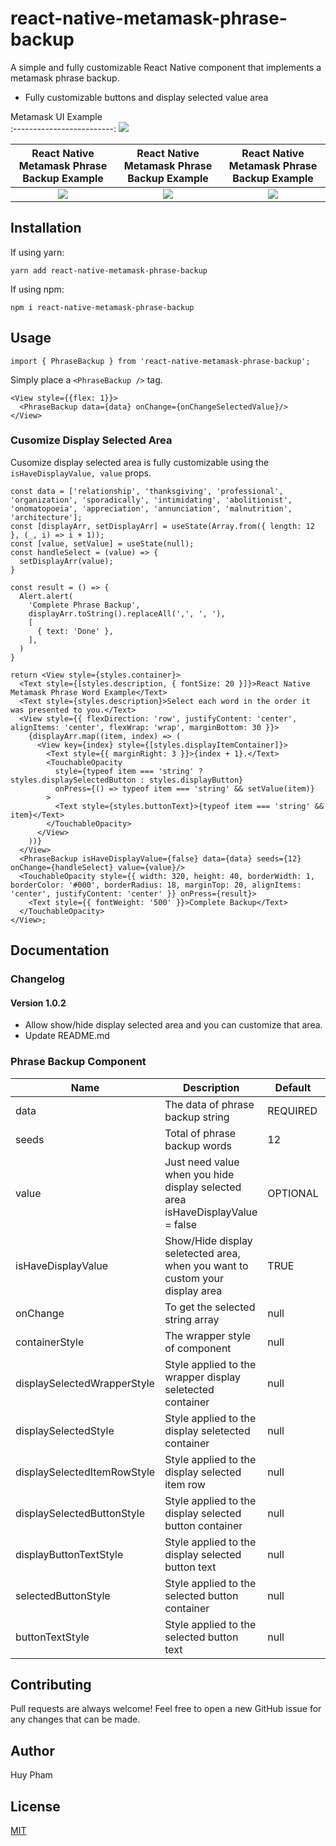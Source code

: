 # react-native-metamask-phrase-backup

A simple and fully customizable React Native component that implements a metamask phrase backup.
* Fully customizable buttons and display selected value area

Metamask UI Example       
:-------------------------:
![](assets/react-native-metamask-phrase-backup-example1.png)

React Native Metamask Phrase Backup Example | React Native Metamask Phrase Backup Example | React Native Metamask Phrase Backup Example
:-------------------------:|:-------------------------:|:-------------------------:
![](assets/react-native-metamask-phrase-backup-example2.png) | ![](assets/react-native-metamask-phrase-backup-example3.png) | ![](assets/react-native-metamask-phrase-backup-example4.png)


## Installation

If using yarn:

```
yarn add react-native-metamask-phrase-backup
```

If using npm:

```
npm i react-native-metamask-phrase-backup
```

## Usage

```
import { PhraseBackup } from 'react-native-metamask-phrase-backup';
```

Simply place a `<PhraseBackup />` tag.

```
<View style={{flex: 1}}>
  <PhraseBackup data={data} onChange={onChangeSelectedValue}/>
</View>
```

### Cusomize Display Selected Area
Cusomize display selected area is fully customizable using the `isHaveDisplayValue, value` props.

```
const data = ['relationship', 'thanksgiving', 'professional', 'organization', 'sporadically', 'intimidating', 'abolitionist', 'onomatopoeia', 'appreciation', 'annunciation', 'malnutrition', 'architecture'];
const [displayArr, setDisplayArr] = useState(Array.from({ length: 12 }, (_, i) => i + 1));
const [value, setValue] = useState(null);
const handleSelect = (value) => {
  setDisplayArr(value);
}

const result = () => {
  Alert.alert(
    'Complete Phrase Backup',
    displayArr.toString().replaceAll(',', ', '),
    [
      { text: 'Done' },
    ],
  )
}

return <View style={styles.container}>
  <Text style={[styles.description, { fontSize: 20 }]}>React Native Metamask Phrase Word Example</Text>
  <Text style={styles.description}>Select each word in the order it was presented to you.</Text>
  <View style={{ flexDirection: 'row', justifyContent: 'center', alignItems: 'center', flexWrap: 'wrap', marginBottom: 30 }}>
    {displayArr.map((item, index) => (
      <View key={index} style={[styles.displayItemContainer]}>
        <Text style={{ marginRight: 3 }}>{index + 1}.</Text>
        <TouchableOpacity
          style={typeof item === 'string' ? styles.displaySelectedButton : styles.displayButton}
          onPress={() => typeof item === 'string' && setValue(item)}
        >
          <Text style={styles.buttonText}>{typeof item === 'string' && item}</Text>
        </TouchableOpacity>
      </View>
    ))}
  </View>
  <PhraseBackup isHaveDisplayValue={false} data={data} seeds={12} onChange={handleSelect} value={value}/>
  <TouchableOpacity style={{ width: 320, height: 40, borderWidth: 1, borderColor: '#000', borderRadius: 18, marginTop: 20, alignItems: 'center', justifyContent: 'center' }} onPress={result}>
    <Text style={{ fontWeight: '500' }}>Complete Backup</Text>
  </TouchableOpacity>
</View>;
```

## Documentation
### Changelog
#### Version 1.0.2

- Allow show/hide display selected area and you can customize that area.
- Update README.md

### Phrase Backup Component
| Name                      | Description                              | Default     | Type    |
|---------------------------|------------------------------------------|-------------|---------|
| data                      | The data of phrase backup string         | REQUIRED    | Array   |
| seeds                     | Total of phrase backup words             | 12          | number  |
| value                     | Just need value when you hide display selected area isHaveDisplayValue = false            | OPTIONAL          | string  |
| isHaveDisplayValue        | Show/Hide display seletected area, when you want to custom your display area        | TRUE          | bobooleanol  |
| onChange                  | To get the selected string array         | null        | function |
| containerStyle            | The wrapper style of component           | null        | Object  |
| displaySelectedWrapperStyle | Style applied to the wrapper display seletected container  | null | Object  |
| displaySelectedStyle      | Style applied to the display seletected container  | null | Object  |
| displaySelectedItemRowStyle | Style applied to the display selected item row   | null | Object  |
| displaySelectedButtonStyle  | Style applied to the display selected button container  | null | Object  |
| displayButtonTextStyle    | Style applied to the display selected button text           | null | Object  |
| selectedButtonStyle       | Style applied to the selected button container     | null | Object  |
| buttonTextStyle           | Style applied to the selected button text          | null | Object  |

## Contributing
Pull requests are always welcome! Feel free to open a new GitHub issue for any changes that can be made.

## Author
Huy Pham

## License
[MIT](./LICENSE)